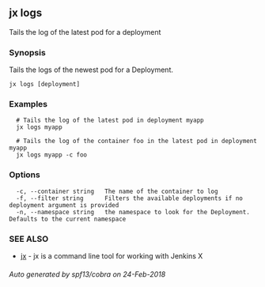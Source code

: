 ## jx logs

Tails the log of the latest pod for a deployment

### Synopsis


Tails the logs of the newest pod for a Deployment.

```
jx logs [deployment]
```

### Examples

```
  # Tails the log of the latest pod in deployment myapp
  jx logs myapp
  
  # Tails the log of the container foo in the latest pod in deployment myapp
  jx logs myapp -c foo
```

### Options

```
  -c, --container string   The name of the container to log
  -f, --filter string      Filters the available deployments if no deployment argument is provided
  -n, --namespace string   the namespace to look for the Deployment. Defaults to the current namespace
```

### SEE ALSO
* [jx](jx.md)	 - jx is a command line tool for working with Jenkins X

###### Auto generated by spf13/cobra on 24-Feb-2018
